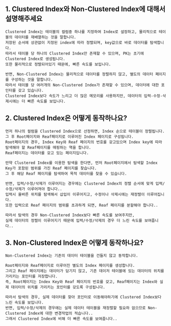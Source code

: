 ## 1. Clustered Index와 Non-Clustered Index에 대해서 설명해주세요

    Clustered Index는 테이블의 컬럼중 하나를 지정하여 Index로 설정하고, 물리적으로 테이블의 데이터를 재배열하는 것을 말합니다.
    저장된 순서에 상관없이 지정된 index에 따라 정렬되며, key값으로 바로 데이터를 탐색합니다.
    따라서 테이블 당 하나의 Clustered Index만 존재할 수 있으며, PK는 초기에 Clustered Index로 생성됩니다.
    또한 물리적으로 정렬되어있기 때문에, 빠른 속도를 보입니다.

    반면, Non-Clustered Index는 물리적으로 데이터를 정렬하지 않고, 별도의 데이터 페이지를 구성하는 것을 말합니다.
    따라서 테이블 당 여러개의 Non-Clustered Index가 존재할 수 있으며, 데이터에 대한 포인터를 갖고 있습니다.
    Clustered Index보다 속도가 느리고 더 많은 메모리를 사용하지만, 데이터의 입력-수정-삭제시에는 더 빠른 속도를 보입니다.

## 2. Clustered Index은 어떻게 동작하나요?

    먼저 하나의 컬럼을 Clustered Index으로 선정하면, Index 순으로 테이블이 정렬됩니다.
    그 후 Root페이지와 Reaf페이지로 이루어진 Index 페이지로 구성됩니다.
    Root페이지의 경우, Index Key와 Reaf 페이지의 번호를 갖고있으며 Index key에 따라 탐색해야 할 Reaf페이지를 매핑하는 역을 합니다.
    Reaf페이지는 데이터를 갖고 있는 페이지입니다.
    
    만약 Clustered Index를 이용한 탐색을 한다면, 먼저 Root페이지에서 탐색할 Index Key가 포함된 범위를 가진 Reaf 페이지를 찾습니다.
    그 후 해당 Reaf 페이지를 탐색하여 목적 데이터를 찾을 수 있습니다.

    반면, 입력/수정/삭제가 이루어지는 경우에는 Clustered Index의 정렬 순서에 맞게 입력/수정/삭제가 이루어져야 합니다..
    입력시 올바른 위치를 탐색해서 삽입이 이루어지고, 수정이나 삭제시에는 재정렬이 이루어집니다.
    또한 입력으로 Reaf 페이지의 범위를 초과하게 되면, Reaf 페이지를 분할해야 합니다.. 

    따라서 탐색의 경우 Non-Clustered Index보다 빠른 속도를 보여주지만, 
    실제 데이터의 정렬이 이루어지기 때문에 입력/수정/삭제의 경우 더 느린 속도를 보여줍니다..    


## 3. Non-Clustered Index은 어떻게 동작하나요?

    Non-Clustered Index는 기존의 데이터 테이블을 건들지 않고 동작합니다.

    Root페이지와 Reaf페이지로 이루어진 별도의 Index 페이지를 생성합니다.
    그리고 Reaf 페이지에는 데이터가 담기지 않고, 기존 데이저 테이블에 있는 데이터의 위치를 가리키는 포인터를 저장합니다.
    즉, Root페이지는 Index Key와 Reaf 페이지의 번호를 갖고, Reaf페이지는 Index와 실제 데이터의 위치를 가리키는 포인터를 갖도록 구성됩니다.

    따라서 탐색의 경우, 실제 데이터를 찾아 포인터로 이동해야하기에 Clustered Index보다 느린 속도를 보입니다.
    반면, 입력/수정/삭제의 경우에는 실제 데이터 테이블을 재정렬할 필요하 없으므로 Non-Clustered Index에 대한 변경작업의 적습니다..
    그래서 Clustered Index에 비해 더 빠른 속도를 보여줍니다..
